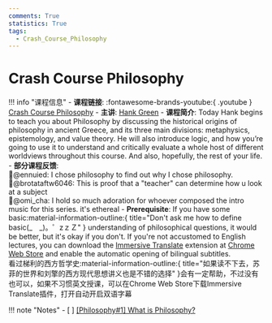 ```yaml
---
comments: True
statistics: True
tags:
  - Crash_Course_Philosophy
---
```


# Crash Course Philosophy

!!! info "课程信息"
    - **课程链接**: :fontawesome-brands-youtube:{ .youtube } [Crash Course Philosophy](https://www.youtube.com/watch?v=1A_CAkYt3GY&list=PL8dPuuaLjXtNgK6MZucdYldNkMybYIHKR&index=2)
    - **主讲**: [Hank Green](http://hankgreen.com/)
    - **课程简介**: Today Hank begins to teach you about Philosophy by discussing the historical origins of philosophy in ancient Greece, and its three main divisions: metaphysics, epistemology, and value theory. He will also introduce logic, and how you’re going to use it to understand and critically evaluate a whole host of different worldviews throughout this course. And also, hopefully, the rest of your life.
    - **部分课程反馈**:<br> 🙌@ennuied: I chose philosophy to find out why I chose philosophy.<br> 🙌@brotataftw6046: This is proof that a "teacher" can determine how u look at a subject<br> 🙌@omi_cha: I hold so much adoration for whoever composed the intro music for this series. it's ethereal
    - **Prerequisite**: If you have some basic:material-information-outline:{ title="Don't ask me how to define basic(_　_)。゜zｚＺ" } understanding of philosophical questions, it would be better, but it's okay if you don't. If you're not accustomed to English lectures, you can download the [Immersive Translate](https://chromewebstore.google.com/detail/immersive-translate-trans/bpoadfkcbjbfhfodiogcnhhhpibjhbnh?hl=en-US&utm_source=ext_sidebar) extension at [Chrome Web Store](https://chromewebstore.google.com/category/extensions?utm_source=ext_sidebar&hl=en-US) and enable the automatic opening of bilingual subtitles. <br> 看过梯利的西方哲学史:material-information-outline:{ title="如果读不下去，苏菲的世界和刘擎的西方现代思想讲义也是不错的选择" }会有一定帮助，不过没有也可以，如果不习惯英文授课，可以在Chrome Web Store下载Immersive Translate插件，打开自动开启双语字幕

!!! note "Notes"
    - [ ] [[Philosophy#1] What is Philosophy?](Philosophy1.md) 
